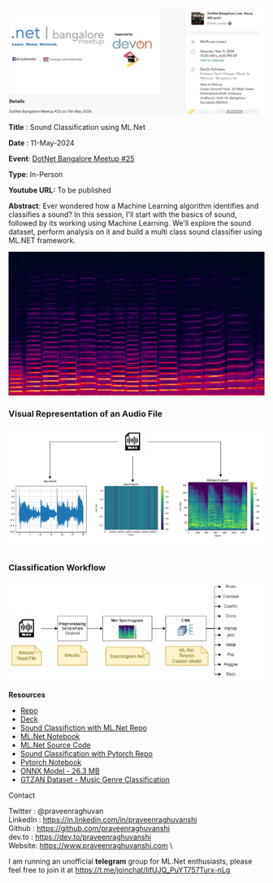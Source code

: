<img src="assets\meetup-poster.png" alt="Developer Week" style="zoom:80%;" />

**Title** : Sound Classification using ML.Net

**Date** : 11-May-2024

**Event**: [DotNet Bangalore Meetup #25](https://www.meetup.com/dotnetblr/events/299729859/)

**Type**: In-Person

**Youtube URL:** To be published

**Abstract**: Ever wondered how a Machine Learning algorithm identifies and classifies a sound? In this session, I'll start with the basics of sound, followed by its working using Machine Learning. We'll explore the sound dataset, perform analysis on it and build a multi class sound classifier using ML.NET framework.

<img src="assets\spectrogram-violin.png" alt="Spectrogram" style="zoom:80%;" />

### Visual Representation of an Audio File



<img src="assets\different-audio-representation.png" alt="Spectrogram" style="zoom:80%;" />



### Classification Workflow

<img src="assets\audio-classification-flow.png" alt="Spectrogram" style="zoom:120%;" />

**Resources**

- [Repo](https://github.com/praveenraghuvanshi/tech-sessions/tree/master/11052024-Sound-Classification-ML.Net-dotnetblr)
- [Deck](SoundClassification-dotnetblr.pdf)
- [Sound Classifiction with ML.Net Repo](https://github.com/praveenraghuvanshi/sound-classification-mlnet)
- [ML.Net Notebook](https://github.com/praveenraghuvanshi/sound-classification-mlnet/blob/main/SoundClassification.ipynb)
- [ML.Net Source Code](https://github.com/praveenraghuvanshi/sound-classification-mlnet/tree/main/src/SoundClassificationMLNet)
- [Sound Classification with Pytorch Repo](https://github.com/praveenraghuvanshi/sound-classification-pytorch)
- [Pytorch Notebook](https://github.com/praveenraghuvanshi/sound-classification-pytorch/blob/main/Sound_Classification.ipynb)
- [ONNX Model - 26.3 MB](https://github.com/praveenraghuvanshi/sound-classification-pytorch/blob/main/SoundClassifier.onnx)
- [GTZAN Dataset - Music Genre Classification](https://www.kaggle.com/datasets/andradaolteanu/gtzan-dataset-music-genre-classification?resource=download)

Contact

Twitter : @praveenraghuvan\
LinkedIn : https://in.linkedin.com/in/praveenraghuvanshi \
Github : https://github.com/praveenraghuvanshi \
dev.to : https://dev.to/praveenraghuvanshi \
Website: https://www.praveenraghuvanshi.com \

I am running an unofficial **telegram** group for ML.Net enthusiasts, please feel free to join it at https://t.me/joinchat/IifUJQ_PuYT757Turx-nLg



